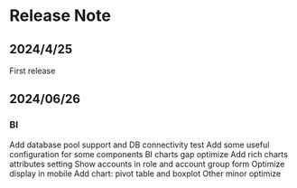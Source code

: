 # Release Note

## 2024/4/25

First release

## 2024/06/26

### BI 

Add database pool support and DB connectivity test
Add some useful configuration for some components
BI charts gap optimize
Add rich charts attributes setting
Show accounts in role and account group form
Optimize display in mobile
Add chart: pivot table and boxplot
Other minor optimize
